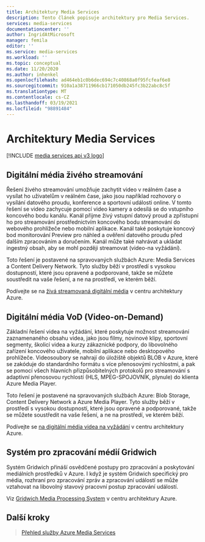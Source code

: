 ```yaml
---
title: Architektury Media Services
description: Tento článek popisuje architektury pro Media Services.
services: media-services
documentationcenter: ''
author: IngridAtMicrosoft
manager: femila
editor: ''
ms.service: media-services
ms.workload: ''
ms.topic: conceptual
ms.date: 11/20/2020
ms.author: inhenkel
ms.openlocfilehash: ad464eb1c0b6dec694c7c40868a0f95fcfeaf6e8
ms.sourcegitcommit: 910a1a38711966cb171050db245fc3b22abc8c5f
ms.translationtype: MT
ms.contentlocale: cs-CZ
ms.lasthandoff: 03/19/2021
ms.locfileid: "98891484"
---
```

# <a name="media-services-architectures"></a>Architektury Media Services

[!INCLUDE [media services api v3 logo](./includes/v3-hr.md)]

## <a name="live-streaming-digital-media"></a>Digitální média živého streamování

Řešení živého streamování umožňuje zachytit video v reálném čase a vysílat ho uživatelům v reálném čase, jako jsou například rozhovory o vysílání datového proudu, konference a sportovní události online. V tomto řešení se video zachycuje pomocí video kamery a odesílá se do vstupního koncového bodu kanálu. Kanál přijme živý vstupní datový proud a zpřístupní ho pro streamování prostřednictvím koncového bodu streamování do webového prohlížeče nebo mobilní aplikace. Kanál také poskytuje koncový bod monitorování Preview pro náhled a ověření datového proudu před dalším zpracováním a doručením. Kanál může také nahrávat a ukládat ingestný obsah, aby se mohl později streamovat (video-na vyžádání).

Toto řešení je postavené na spravovaných službách Azure: Media Services a Content Delivery Network. Tyto služby běží v prostředí s vysokou dostupností, které jsou opravené a podporované, takže se můžete soustředit na vaše řešení, a ne na prostředí, ve kterém běží.

Podívejte se na [živá streamovaná digitální média](/azure/architecture/solution-ideas/articles/digital-media-live-stream) v centru architektury Azure.

## <a name="video-on-demand-digital-media"></a>Digitální média VoD (Video-on-Demand)

Základní řešení videa na vyžádání, které poskytuje možnost streamování zaznamenaného obsahu videa, jako jsou filmy, novinové klipy, sportovní segmenty, školicí videa a kurzy zákaznické podpory, do libovolného zařízení koncového uživatele, mobilní aplikace nebo desktopového prohlížeče. Videosoubory se nahrají do úložiště objektů BLOB v Azure, které se zakóduje do standardního formátu s více přenosovými rychlostmi, a pak se pomocí všech hlavních přizpůsobitelných protokolů pro streamování s adaptivní přenosovou rychlostí (HLS, MPEG-SPOJOVNÍK, plynule) do klienta Azure Media Player.

Toto řešení je postavené na spravovaných službách Azure: Blob Storage, Content Delivery Network a Azure Media Player. Tyto služby běží v prostředí s vysokou dostupností, které jsou opravené a podporované, takže se můžete soustředit na vaše řešení, a ne na prostředí, ve kterém běží.

Podívejte se [na digitální média videa na vyžádání](/azure/architecture/solution-ideas/articles/digital-media-video) v centru architektury Azure.

## <a name="gridwich-media-processing-system"></a>Systém pro zpracování médií Gridwich

Systém Gridwich přináší osvědčené postupy pro zpracování a poskytování mediálních prostředků v Azure. I když je systém Gridwich specifický pro média, rozhraní pro zpracování zpráv a zpracování událostí se může vztahovat na libovolný stavový pracovní postup zpracování událostí.

Viz [Gridwich Media Processing System](/azure/architecture/reference-architectures/media-services/gridwich-architecture) v centru architektury Azure.

## <a name="next-steps"></a>Další kroky

> [Přehled služby Azure Media Services](media-services-overview.md)